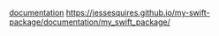 [documentation](https://mblistan.github.io/DocumentationPlayground.doccarchive/documentation/my_swift_package/)
https://jessesquires.github.io/my-swift-package/documentation/my_swift_package/
